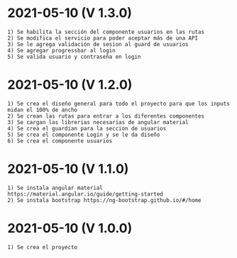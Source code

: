 # 2021-05-10 (V 1.3.0)
    1) Se habilita la sección del componente usuarios en las rutas
    2) Se modifica el servicio para poder aceptar más de una API
    3) Se le agrega validación de sesion al guard de usuarios
    4) Se agregar progressbar al login
    5) Se valida usuario y contraseña en login
# 2021-05-10 (V 1.2.0)
    1) Se crea el diseño general para todo el proyecto para que los inputs midan el 100% de ancho
    2) Se crean las rutas para entrar a los diferentes componentes
    3) Se cargan las librerias necesarias de angular material
    4) Se crea el guardian para la seccion de usuarios
    5) Se crea el componente Login y se le da diseño
    6) Se crea el componente usuarios
# 2021-05-10 (V 1.1.0)
    1) Se instala angular material https://material.angular.io/guide/getting-started
    2) Se instala bootstrap https://ng-bootstrap.github.io/#/home
# 2021-05-10 (V 1.0.0)
    1) Se crea el proyecto